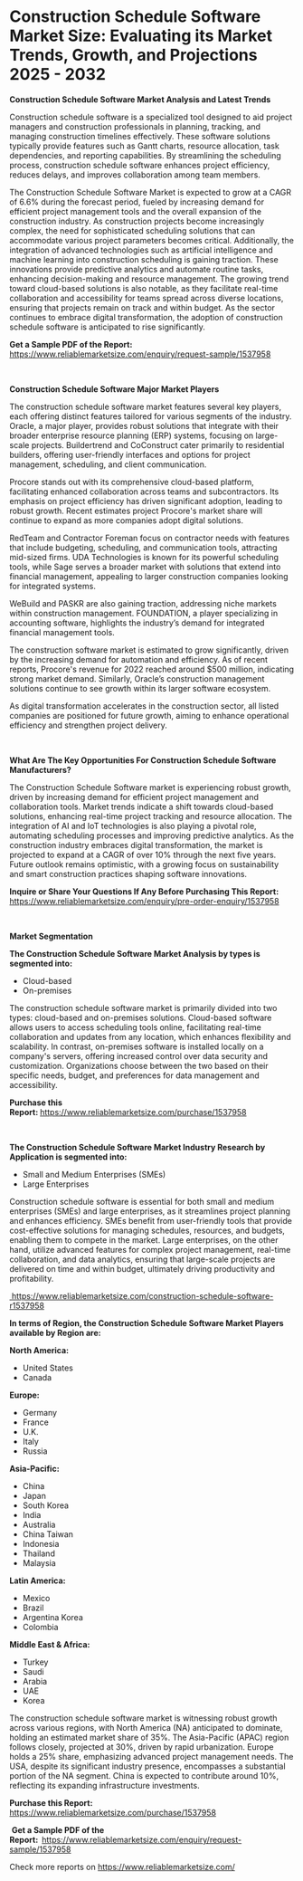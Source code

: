 <p><h1>Construction Schedule Software Market Size: Evaluating its Market Trends, Growth, and Projections 2025 - 2032</h1></p><p><strong>Construction Schedule Software Market Analysis and Latest Trends</strong></p>
<p><p>Construction schedule software is a specialized tool designed to aid project managers and construction professionals in planning, tracking, and managing construction timelines effectively. These software solutions typically provide features such as Gantt charts, resource allocation, task dependencies, and reporting capabilities. By streamlining the scheduling process, construction schedule software enhances project efficiency, reduces delays, and improves collaboration among team members.</p><p>The Construction Schedule Software Market is expected to grow at a CAGR of 6.6% during the forecast period, fueled by increasing demand for efficient project management tools and the overall expansion of the construction industry. As construction projects become increasingly complex, the need for sophisticated scheduling solutions that can accommodate various project parameters becomes critical. Additionally, the integration of advanced technologies such as artificial intelligence and machine learning into construction scheduling is gaining traction. These innovations provide predictive analytics and automate routine tasks, enhancing decision-making and resource management. The growing trend toward cloud-based solutions is also notable, as they facilitate real-time collaboration and accessibility for teams spread across diverse locations, ensuring that projects remain on track and within budget. As the sector continues to embrace digital transformation, the adoption of construction schedule software is anticipated to rise significantly.</p></p>
<p><strong>Get a Sample PDF of the Report:&nbsp;</strong> <a href="https://www.reliablemarketsize.com/enquiry/request-sample/1537958?utm_campaign=3248&utm_medium=2&utm_source=Github&utm_content=ia&utm_term=10032025&utm_id=construction-schedule-software">https://www.reliablemarketsize.com/enquiry/request-sample/1537958</a></p>
<p>&nbsp;</p>
<p><strong>Construction Schedule Software Major Market Players</strong></p>
<p><p>The construction schedule software market features several key players, each offering distinct features tailored for various segments of the industry. Oracle, a major player, provides robust solutions that integrate with their broader enterprise resource planning (ERP) systems, focusing on large-scale projects. Buildertrend and CoConstruct cater primarily to residential builders, offering user-friendly interfaces and options for project management, scheduling, and client communication.</p><p>Procore stands out with its comprehensive cloud-based platform, facilitating enhanced collaboration across teams and subcontractors. Its emphasis on project efficiency has driven significant adoption, leading to robust growth. Recent estimates project Procore's market share will continue to expand as more companies adopt digital solutions.</p><p>RedTeam and Contractor Foreman focus on contractor needs with features that include budgeting, scheduling, and communication tools, attracting mid-sized firms. UDA Technologies is known for its powerful scheduling tools, while Sage serves a broader market with solutions that extend into financial management, appealing to larger construction companies looking for integrated systems.</p><p>WeBuild and PASKR are also gaining traction, addressing niche markets within construction management. FOUNDATION, a player specializing in accounting software, highlights the industry’s demand for integrated financial management tools.</p><p>The construction software market is estimated to grow significantly, driven by the increasing demand for automation and efficiency. As of recent reports, Procore's revenue for 2022 reached around $500 million, indicating strong market demand. Similarly, Oracle’s construction management solutions continue to see growth within its larger software ecosystem.</p><p>As digital transformation accelerates in the construction sector, all listed companies are positioned for future growth, aiming to enhance operational efficiency and strengthen project delivery.</p></p>
<p>&nbsp;</p>
<p><strong>What Are The Key Opportunities For Construction Schedule Software Manufacturers?</strong></p>
<p><p>The Construction Schedule Software market is experiencing robust growth, driven by increasing demand for efficient project management and collaboration tools. Market trends indicate a shift towards cloud-based solutions, enhancing real-time project tracking and resource allocation. The integration of AI and IoT technologies is also playing a pivotal role, automating scheduling processes and improving predictive analytics. As the construction industry embraces digital transformation, the market is projected to expand at a CAGR of over 10% through the next five years. Future outlook remains optimistic, with a growing focus on sustainability and smart construction practices shaping software innovations.</p></p>
<p><strong>Inquire or Share Your Questions If Any Before Purchasing This Report:</strong> <a href="https://www.reliablemarketsize.com/enquiry/pre-order-enquiry/1537958?utm_campaign=3248&utm_medium=2&utm_source=Github&utm_content=ia&utm_term=10032025&utm_id=construction-schedule-software">https://www.reliablemarketsize.com/enquiry/pre-order-enquiry/1537958</a></p>
<p>&nbsp;</p>
<p><strong>Market Segmentation</strong></p>
<p><strong>The Construction Schedule Software Market Analysis by types is segmented into:</strong></p>
<p><ul><li>Cloud-based</li><li>On-premises</li></ul></p>
<p><p>The construction schedule software market is primarily divided into two types: cloud-based and on-premises solutions. Cloud-based software allows users to access scheduling tools online, facilitating real-time collaboration and updates from any location, which enhances flexibility and scalability. In contrast, on-premises software is installed locally on a company's servers, offering increased control over data security and customization. Organizations choose between the two based on their specific needs, budget, and preferences for data management and accessibility.</p></p>
<p><strong>Purchase this Report:&nbsp;</strong><a href="https://www.reliablemarketsize.com/purchase/1537958?utm_campaign=3248&utm_medium=2&utm_source=Github&utm_content=ia&utm_term=10032025&utm_id=construction-schedule-software">https://www.reliablemarketsize.com/purchase/1537958</a></p>
<p>&nbsp;</p>
<p><strong>The Construction Schedule Software Market Industry Research by Application is segmented into:</strong></p>
<p><ul><li>Small and Medium Enterprises (SMEs)</li><li>Large Enterprises</li></ul></p>
<p><p>Construction schedule software is essential for both small and medium enterprises (SMEs) and large enterprises, as it streamlines project planning and enhances efficiency. SMEs benefit from user-friendly tools that provide cost-effective solutions for managing schedules, resources, and budgets, enabling them to compete in the market. Large enterprises, on the other hand, utilize advanced features for complex project management, real-time collaboration, and data analytics, ensuring that large-scale projects are delivered on time and within budget, ultimately driving productivity and profitability.</p></p>
<p><a href="https://www.reliablemarketsize.com/construction-schedule-software-r1537958?utm_campaign=3248&utm_medium=2&utm_source=Github&utm_content=ia&utm_term=10032025&utm_id=construction-schedule-software">&nbsp;https://www.reliablemarketsize.com/construction-schedule-software-r1537958</a></p>
<p><strong>In terms of Region, the Construction Schedule Software Market Players available by Region are:</strong></p>
<p>
    <p> <strong> North America: </strong>
        <ul>
            <li>United States</li>
            <li>Canada</li>
        </ul>
        </p> 
    <p> <strong> Europe: </strong>
        <ul>
            <li>Germany</li>
            <li>France</li>
            <li>U.K.</li>
            <li>Italy</li>
            <li>Russia</li>
        </ul>
        </p> 
    <p> <strong> Asia-Pacific: </strong>
        <ul>
            <li>China</li>
            <li>Japan</li>
            <li>South Korea</li>
            <li>India</li>
            <li>Australia</li>
            <li>China Taiwan</li>
            <li>Indonesia</li>
            <li>Thailand</li>
            <li>Malaysia</li>
        </ul>
        </p> 
    <p> <strong> Latin America: </strong>
        <ul>
            <li>Mexico</li>
            <li>Brazil</li>
            <li>Argentina Korea</li>
            <li>Colombia</li>
        </ul>
        </p> 
    <p> <strong> Middle East & Africa: </strong>
        <ul>
            <li>Turkey</li>
            <li>Saudi</li>
            <li>Arabia</li>
            <li>UAE</li>
            <li>Korea</li>
        </ul>
    </p>
    </p>
<p><p>The construction schedule software market is witnessing robust growth across various regions, with North America (NA) anticipated to dominate, holding an estimated market share of 35%. The Asia-Pacific (APAC) region follows closely, projected at 30%, driven by rapid urbanization. Europe holds a 25% share, emphasizing advanced project management needs. The USA, despite its significant industry presence, encompasses a substantial portion of the NA segment. China is expected to contribute around 10%, reflecting its expanding infrastructure investments.</p></p>
<p><strong>Purchase this Report: </strong><a href="https://www.reliablemarketsize.com/purchase/1537958?utm_campaign=3248&utm_medium=2&utm_source=Github&utm_content=ia&utm_term=10032025&utm_id=construction-schedule-software">https://www.reliablemarketsize.com/purchase/1537958</a></p>
<p>&nbsp;<strong>Get a Sample PDF of the Report:&nbsp;&nbsp;</strong><a href="https://www.reliablemarketsize.com/enquiry/request-sample/1537958?utm_campaign=3248&utm_medium=2&utm_source=Github&utm_content=ia&utm_term=10032025&utm_id=construction-schedule-software">https://www.reliablemarketsize.com/enquiry/request-sample/1537958</a></p>
<p><strong></strong></p>
<p>Check more reports on <a href="https://www.reliablemarketsize.com/?utm_campaign=3248&utm_medium=2&utm_source=Github&utm_content=ia&utm_term=10032025&utm_id=construction-schedule-software">https://www.reliablemarketsize.com/</a></p>